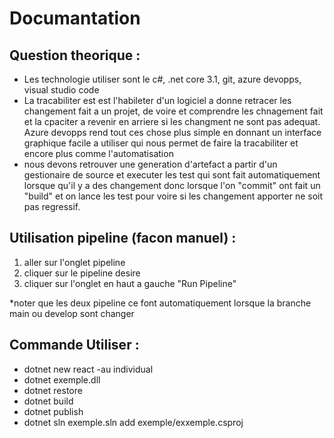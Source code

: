 # Documantation 
## Question theorique :

- Les technologie utiliser sont le c#, .net core 3.1, git, azure devopps, visual studio code
- La tracabiliter est est l'habileter d'un logiciel a donne retracer les changement fait a un projet, de voire et comprendre les chnagement fait et la cpaciter a revenir en arriere si les changment ne sont pas adequat. Azure devopps rend tout ces chose plus simple en donnant un interface graphique facile a utiliser qui nous permet de faire la tracabiliter et encore plus comme l'automatisation
- nous devons retrouver une generation d'artefact a partir d'un gestionaire de source et executer les test qui sont fait automatiquement lorsque qu'il y a des changement donc lorsque l'on "commit" ont fait un "build" et on lance les test pour voire si les changement apporter ne soit pas regressif.

## Utilisation pipeline (facon manuel) :

1. aller sur l'onglet pipeline 
2. cliquer sur le pipeline desire 
3. cliquer sur l'onglet en haut a gauche "Run Pipeline"

*noter que les deux pipeline ce font automatiquement lorsque la branche main ou develop sont changer 

## Commande Utiliser : 

- dotnet new react -au individual 
- dotnet exemple.dll
- dotnet restore
- dotnet build 
- dotnet publish 
- dotnet sln exemple.sln add exemple/exxemple.csproj
